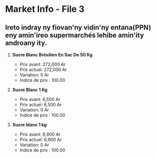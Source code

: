 # Market Info - File 3

## Ireto indray ny fiovan'ny vidin'ny entana(PPN) eny amin'ireo supermarchés lehibe amin'ity androany ity.

1. **Sucre Blanc Brésilien En Sac De 50 Kg**
   - Prix avant: 272,000 Ar
   - Prix actuel: 272,000 Ar
   - Variation: 0 Ar
   - Indice de prix : 100.00

2. **Sucre Blanc 1 Kg**
   - Prix avant: 6,500 Ar
   - Prix actuel: 6,500 Ar
   - Variation: 0 Ar
   - Indice de prix : 100.00

3. **Sucre blanc 1 kg**
   - Prix avant: 6,900 Ar
   - Prix actuel: 6,900 Ar
   - Variation: 0 Ar
   - Indice de prix : 100.00

